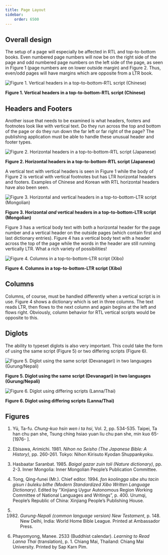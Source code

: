 ```yaml
---
title: Page Layout
sidebar:
    order: 6500
---
```


## Overall design

The setup of a page will especially be affected in RTL and top-to-bottom books. Even numbered page numbers will now be on the right side of the page and odd numbered page numbers on the left side of the page, as seen in Figure 1 (page numbers are on lower outside margin) and Figure 2. Thus, even/odd pages will have margins which are opposite from a LTR book.

![Figure 1. Vertical headers in a top-to-bottom-RTL script (Chinese)](images/6500-1-Chinese.png)

**Figure 1. Vertical headers in a top-to-bottom-RTL script (Chinese)**


## Headers and Footers

Another issue that needs to be examined is what headers, footers and footnotes look like with vertical text. Do they run across the top and bottom of the page or do they run down the far left or far right of the page? The publishing application must be able to handle these unusual header and footer types.

![Figure 2. Horizontal headers in a top-to-bottom-RTL script (Japanese)](images/6500-2-Japanese.png)

**Figure 2. Horizontal headers in a top-to-bottom-RTL script (Japanese)**

A vertical text with vertical headers is seen in Figure 1 while the body of Figure 2 is vertical with vertical footnotes but has LTR horizontal headers and footers. Examples of Chinese and Korean with RTL horizontal headers have also been seen.

![Figure 3. Horizontal and vertical headers in a top-to-bottom-LTR script (Mongolian)](images/6500-3-Mongolian.png)

**Figure 3. Horizontal *and* vertical headers in a top-to-bottom-LTR script (Mongolian)**

Figure 3 has a vertical body text with both a horizontal header for the page number and a vertical header on the outside pages (which contain first and last dictionary entries). Figure 4 has a vertical body text with a header across the top of the page while the words in the header are still running vertically LTR. What a rich variety of possibilities!

![Figure 4. Columns in a top-to-bottom-LTR script (Xibo)](images/6500-4-Xibo.png)

**Figure 4. Columns in a top-to-bottom-LTR script (Xibo)**

## Columns

Columns, of course, must be handled differently when a vertical script is in use. Figure 4 shows a dictionary which is set in three columns. The text reads LTR, then flows to the next column and again begins at the left and flows right. Obviously, column behavior for RTL vertical scripts would be opposite to this.

## Diglots

The ability to typeset diglots is also very important. This could take the form of using the same script (Figure 5) or two differing scripts (Figure 6).

![Figure 5. Diglot using the same script (Devanagari) in two languages (Gurung/Nepali)](images/6500-5-Deva.png)

**Figure 5. Diglot using the same script (Devanagari) in two languages (Gurung/Nepali)**

![Figure 6. Diglot using differing scripts (Lanna/Thai)](images/6500-6-NorthernThai.png)

**Figure 6. Diglot using differing scripts (Lanna/Thai)**

## Figures

1. Yü, Ta-fu. *Chung-kuo hsin wen i ta hsi*, Vol. 2, pp. 534-535. Taipei, Ta han chu pan she, Tsung ching hsiao yuan liu chu pan she, min kuo 65- [1976- ].

2. Ebisawa, Arimichi. 1981. *Nihon no Seisho (The Japanese Bible: A History)*, pp. 260-261. Tokyo: Nihon Kirisuto Kyodan Shuppankyoku.

3. Hasbaatar Saranbat. 1985. *Baigal gazar zuin toli (Nature dictionary)*, pp. 2-3. Inner Mongolia: Inner Mongolian People’s Publication Committee.

4. Tong, Qing-funei (Mr.). Chief editor. 1994. *fon koolingga sibe shu tacin gisun i buleku bithe (Modern Standardized Xibo Written Language Dictionary)*. Edited by “Xinjiang Uygur Autonomous Region Working Committee of National Languages and Writings”, p. 400. Urumqi, People’s Republic of China: Xinjiang People’s Publishing House.

5. 1982. *Gurung-Nepali (common language version) New Testament*, p. 148. New Delhi, India: World Home Bible League. Printed at Ambassador Press.

6. Phayomyong, Manee. 2533 (Buddhist calendar). *Learning to Read Lanna Thai* (translation), p. 1. Chiang Mai, Thailand: Chiang Mai University. Printed by Sap Karn Pim.